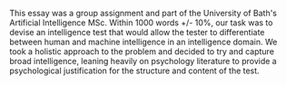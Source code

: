 This essay was a group assignment and part of the University of Bath's Artificial Intelligence MSc. Within 1000 words +/- 10%, our task was to devise an intelligence test that would allow the tester to differentiate between human and machine intelligence in an intelligence domain. We took a holistic approach to the problem and decided to try and capture broad intelligence, leaning heavily on psychology literature to provide a psychological justification for the structure and content of the test.
